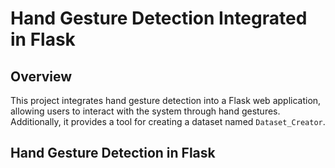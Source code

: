 # Hand Gesture Detection Integrated in Flask

## Overview
This project integrates hand gesture detection into a Flask web application, allowing users to interact with the system through hand gestures. Additionally, it provides a tool for creating a dataset named `Dataset_Creator`.

## Hand Gesture Detection in Flask


